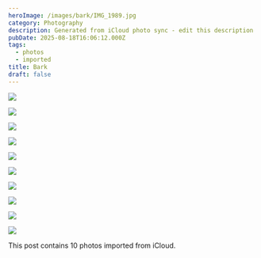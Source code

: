 ```yaml
---
heroImage: /images/bark/IMG_1989.jpg
category: Photography
description: Generated from iCloud photo sync - edit this description
pubDate: 2025-08-18T16:06:12.000Z
tags:
  - photos
  - imported
title: Bark
draft: false
---
```


<!-- Edit this content and remove the draft flag when ready to publish -->

![](/images/bark/IMG_1989.jpg)

![](/images/bark/IMG_1994.jpg)

![](/images/bark/IMG_1995.jpg)

![](/images/bark/IMG_1996.jpg)

![](/images/bark/IMG_1992.jpg)

![](/images/bark/IMG_1987.jpg)

![](/images/bark/IMG_1993.jpg)

![](/images/bark/IMG_1991.jpg)

![](/images/bark/IMG_1990.jpg)

![](/images/bark/IMG_1947.jpg)

<!-- Add your content here -->

This post contains 10 photos imported from iCloud.

<!-- Remember to:
- Edit the title and description
- Add meaningful content
- Update tags as needed
- Remove the draft flag when ready
- Consider adding alt text to images
-->

